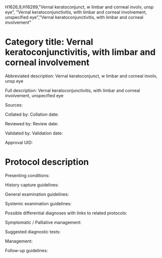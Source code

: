 H1626,9,H16269,"Vernal keratoconjunct, w limbar and corneal involv, unsp eye", "Vernal keratoconjunctivitis, with limbar and corneal involvement, unspecified eye","Vernal keratoconjunctivitis, with limbar and corneal involvement"
# Category title: Vernal keratoconjunctivitis, with limbar and corneal involvement

Abbreviated description: Vernal keratoconjunct, w limbar and corneal involv, unsp eye

Full description: Vernal keratoconjunctivitis, with limbar and corneal involvement, unspecified eye

Sources:

Collated by:
Collation date:

Reviewed by:
Review date:

Validated by:
Validation date:

Approval UID:

# Protocol description

Presenting conditions:

History capture guidelines:

General examination guidelines:

Systemic examination guidelines:

Possible differential diagnoses with links to related protocols:

Symptomatic / Palliative management:

Suggested diagnostic tests:

Management:

Follow-up guidelines:
